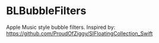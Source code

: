 # BLBubbleFilters
Apple Music style bubble filters. Inspired by: https://github.com/ProudOfZiggy/SIFloatingCollection_Swift
